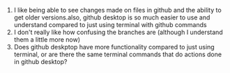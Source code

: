 1. I like being able to see changes made on files in github and the ability to get older versions.also, github desktop is so much easier to use and understand compared to just using terminal with github commands
2. I don't really like how confusing the branches are (although I understand them a little more now)
3. Does github deskptop have more functionality compared to just using terminal, or are there the same terminal commands that do actions done in github desktop?


